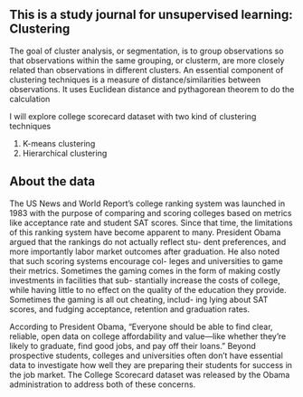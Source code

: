 ## This is a study journal for unsupervised learning: Clustering

The goal of cluster analysis, or segmentation, is to group observations so that observations within the same grouping, 
or clusterm, are more closely related than observations in different clusters. An essential component of clustering 
techniques is a measure of distance/similarities between observations. It uses Euclidean distance and pythagorean theorem 
to do the calculation 

I will explore college scorecard dataset with two kind of clustering techniques
1. K-means clustering
2. Hierarchical clustering

## About the data
The US News and World Report’s college ranking system was launched in 1983 with the purpose of comparing and scoring colleges
based on metrics like acceptance rate and student SAT scores. Since that time, the limitations of this ranking system have
become apparent to many. President Obama argued that the rankings do not actually reflect stu- dent preferences, and more 
importantly labor market outcomes after graduation. He also noted that such scoring systems encourage col- leges and 
universities to game their metrics. Sometimes the gaming comes in the form of making costly investments in facilities that 
sub- stantially increase the costs of college, while having little to no effect on the quality of the education they provide.
Sometimes the gaming is all out cheating, includ- ing lying about SAT scores, and fudging acceptance, retention and graduation 
rates.

According to President Obama, “Everyone should be able to find clear, reliable, open data on college affordability and 
value—like whether they’re likely to graduate, find good jobs, and pay off their loans.” Beyond prospective students, 
colleges and universities often don’t have essential data to investigate how well they are preparing their students for 
success in the job market. The College Scorecard dataset was released by the Obama administration to address both of these 
concerns.
